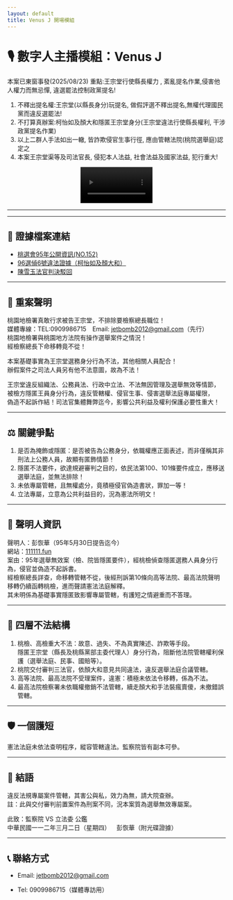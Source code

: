 ```yaml
---
layout: default
title: Venus J 開場模組
---
```


# 🎙️ 數字人主播模組：Venus J
本案已東窗事發(2025/08/23)
重點:王宗堂行使縣長權力 , 紊亂提名作業,侵害他人權力而無忌憚, 違選罷法控制政黨提名!
1. 不釋出提名權:王宗堂(以縣長身分)玩提名, 做假評選不釋出提名,無權代理國民黨而違反選罷法!
2. 不打算真辦案:柯怡如及顏大和隱匿王宗堂身分(王宗堂違法行使縣長權利, 干涉政黨提名作業)
3. 以上二群人手法如出一轍, 皆詐欺侵官生事行徑, 應由管轄法院(桃院選舉庭)認定之
4. 本案王宗堂渠等及司法官長, 侵犯本人法益, 社會法益及國家法益, 犯行重大!



<div style="text-align: center;">
  <video controls style="width: 33%;" src="assets/video/vj.mp4">
    您的瀏覽器不支援 HTML5 影片播放。
  </video>
</div>

---

---

## 📂 證據檔案連結

- [桃選會95年公開資訊(NO.152)](https://111111.fun/0075.zip)
- [96選偵6號違法證據（柯怡如及顏大和）](https://111111.fun/0071.zip)
- [陳雪玉法官判決駁回](https://111111.fun/0071.zip)

---

## 📣 重案聲明

桃園地檢署真敢行求被告王宗堂，不排除要檢察總長職位！  
媒體專線：TEL:0909986715 Email: jetbomb2012@gmail.com（先行）  
桃園地檢署與桃園地方法院有操作選舉案件之情況！  
經檢察總長下命移轉竟不從！

本案基礎事實為王宗堂選務身分行為不法，其他相關人員配合！  
辦假案件之司法人員另有他不法意圖，故為不法！

王宗堂違反組織法、公務員法、行政中立法、不法無因管理及選舉無效等情節，  
被檢方隱匿王員身分行為，違反管轄權、侵官生事、侵害選舉法庭專屬權限，  
偽造不起訴作結！司法官集體舞弊迄今，影響公共利益及權利保護必要性重大！

---

## ⚖️ 關鍵爭點

1. 是否為掩飾或隱匿：是否被告為公務身分，依職權應正面表述，而非僅稱其非刑法上公務人員，故顯有匿飾情節！  
2. 隱匿不法要件，欲達規避審判之目的，依民法第100、101條要件成立，應移送選舉法庭，並無法排除！  
3. 未依專屬管轄，且無權處分，竟積極侵官偽造書狀，罪加一等！  
4. 立法專屬，立意為公共利益目的，況為憲法所明文！

---

## 🧾 聲明人資訊

聲明人：彭恢華（95年5月30日提告迄今）  
網站：[111111.fun](http://111111.fun)  
案由：95年選舉無效案（檢、院皆隱匿要件），經桃檢偵查隱匿選務人員身分行為，侵官並偽造不起訴書。  
經檢察總長詳查，命移轉管轄不從，後經刑訴第10條向高等法院、最高法院聲明移轉仍續函轉桃檢，進而聲請憲法法庭解釋。  
其未明係為基礎事實隱匿致影響專屬管轄，有護短之情避重而不答理。

---

## 🧨 四層不法結構

1. 桃檢、高檢重大不法：故意、過失、不為真實陳述、詐欺等手段。  
   隱匿王宗堂（縣長及桃縣黨部主委代理人）身分行為，阻斷他法院管轄權利保護（選舉法庭、民事、國賠等）。  
2. 桃院交付審判三法官，依顏大和意見共同違法，違反選舉法庭合議管轄。  
3. 高等法院、最高法院不受理案件，違憲：積極未依法令移轉，係為不法。  
4. 最高法院檢察署未依職權撤銷不法管轄，續走顏大和手法裝瘋賣傻，未撤錯誤管轄。

---

## 🛡️ 一個護短

憲法法庭未依法查明程序，縱容管轄違法。監察院皆有副本可參。

---

## 📌 結語

違反法規專屬案件管轄，其害公與私，效力為無，請大院查辦。  
註：此與交付審判前置案件為刑案不同，況本案質為選舉無效專屬案。

此致：監察院 VS 立法委 公鑑  
中華民國一一二年三月二日（星期四） 彭恢華（附光碟證據）

---

## 📞 聯絡方式

- Email: jetbomb2012@gmail.com  

- Tel: 0909986715（媒體專訪用）















